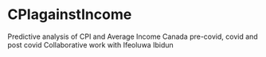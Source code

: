 # CPIagainstIncome
Predictive analysis of CPI and Average Income Canada pre-covid, covid and post covid
Collaborative work with Ifeoluwa Ibidun
